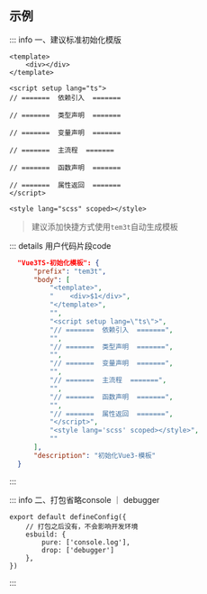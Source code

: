 <c-title title="Vue3 + ts项目小技巧" />

## 示例

::: info 一、建议标准初始化模版

```js-vue
<template>
    <div></div>
</template>

<script setup lang="ts">
// =======  依赖引入  =======

// =======  类型声明  =======

// =======  变量声明  =======

// =======  主流程  =======

// =======  函数声明  =======

// =======  属性返回  =======
</script>

<style lang="scss" scoped></style>
```

> 建议添加快捷方式使用`tem3t`自动生成模板

::: details 用户代码片段code
```json
  "Vue3TS-初始化模板": {
      "prefix": "tem3t",
      "body": [
          "<template>",
          "    <div>$1</div>",
          "</template>",
          "",
          "<script setup lang=\"ts\">",
          "// =======  依赖引入  =======",
          "",
          "// =======  类型声明  =======",
          "",
          "// =======  变量声明  =======",
          "",
          "// =======  主流程  =======",
          "",
          "// =======  函数声明  =======",
          "",
          "// =======  属性返回  =======",
          "</script>",
          "<style lang='scss' scoped></style>",
          ""
      ],
      "description": "初始化Vue3-模板"
  }
```
:::

::: info 二、打包省略console ｜ debugger
```js-vue
export default defineConfig({
    // 打包之后没有，不会影响开发环境
    esbuild: {
        pure: ['console.log'],
        drop: ['debugger']
    },
})
```
:::
